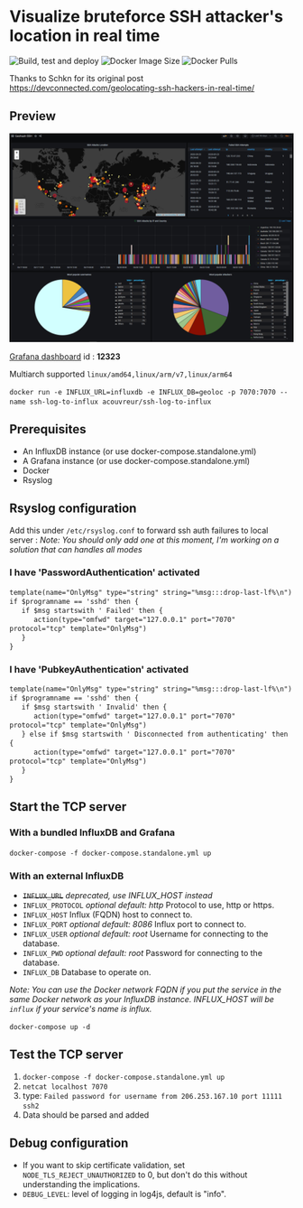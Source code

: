 # Visualize bruteforce SSH attacker's location in real time

![Build, test and deploy](https://github.com/acouvreur/ssh-log-to-influx/workflows/Build,%20test%20and%20deploy/badge.svg)
![Docker Image Size](https://img.shields.io/docker/image-size/acouvreur/ssh-log-to-influx)
![Docker Pulls](https://img.shields.io/docker/pulls/acouvreur/ssh-log-to-influx)

Thanks to Schkn for its original post https://devconnected.com/geolocating-ssh-hackers-in-real-time/

## Preview

![Dashboard](./dashboard.png)

[Grafana dashboard](https://grafana.com/grafana/dashboards/12323) id : **12323**

Multiarch supported `linux/amd64,linux/arm/v7,linux/arm64`

`docker run -e INFLUX_URL=influxdb -e INFLUX_DB=geoloc -p 7070:7070 --name ssh-log-to-influx acouvreur/ssh-log-to-influx`

## Prerequisites

- An InfluxDB instance (or use docker-compose.standalone.yml)
- A Grafana instance (or use docker-compose.standalone.yml)
- Docker
- Rsyslog

## Rsyslog configuration

Add this under `/etc/rsyslog.conf` to forward ssh auth failures to local server :
_Note: You should only add one at this moment, I'm working on a solution that can handles all modes_

### I have 'PasswordAuthentication' activated

```
template(name="OnlyMsg" type="string" string="%msg:::drop-last-lf%\n")
if $programname == 'sshd' then {
   if $msg startswith ' Failed' then {
      action(type="omfwd" target="127.0.0.1" port="7070" protocol="tcp" template="OnlyMsg")
   }
}
```

### I have 'PubkeyAuthentication' activated

```
template(name="OnlyMsg" type="string" string="%msg:::drop-last-lf%\n")
if $programname == 'sshd' then {
   if $msg startswith ' Invalid' then {
      action(type="omfwd" target="127.0.0.1" port="7070" protocol="tcp" template="OnlyMsg")
   } else if $msg startswith ' Disconnected from authenticating' then {
      action(type="omfwd" target="127.0.0.1" port="7070" protocol="tcp" template="OnlyMsg")
   }
}
```

## Start the TCP server

### With a bundled InfluxDB and Grafana

`docker-compose -f docker-compose.standalone.yml up`

### With an external InfluxDB

- ~~`INFLUX_URL`~~ _deprecated, use INFLUX_HOST instead_
- `INFLUX_PROTOCOL` _optional_ _default: http_ Protocol to use, http or https.
- `INFLUX_HOST` Influx (FQDN) host to connect to.
- `INFLUX_PORT` _optional_ _default: 8086_ Influx port to connect to.
- `INFLUX_USER` _optional_ _default: root_ Username for connecting to the database.
- `INFLUX_PWD` _optional_ _default: root_ Password for connecting to the database.
- `INFLUX_DB` Database to operate on.

_Note: You can use the Docker network FQDN if you put the service in the same Docker network as your InfluxDB instance. INFLUX_HOST will be `influx` if your service's name is influx._

`docker-compose up -d`

## Test the TCP server

1. `docker-compose -f docker-compose.standalone.yml up`
2. `netcat localhost 7070`
3. type: `Failed password for username from 206.253.167.10 port 11111 ssh2`
4. Data should be parsed and added

## Debug configuration

- If you want to skip certificate validation, set `NODE_TLS_REJECT_UNAUTHORIZED` to 0, but don't do this without understanding the implications.
- `DEBUG_LEVEL`: level of logging in log4js, default is "info".
